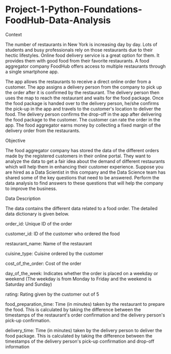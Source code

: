 # Project-1-Python-Foundations-FoodHub-Data-Analysis

Context

The number of restaurants in New York is increasing day by day. Lots of students and busy professionals rely on those restaurants due to their hectic lifestyles. Online food delivery service is a great option for them. It provides them with good food from their favorite restaurants. A food aggregator company FoodHub offers access to multiple restaurants through a single smartphone app.

The app allows the restaurants to receive a direct online order from a customer. The app assigns a delivery person from the company to pick up the order after it is confirmed by the restaurant. The delivery person then uses the map to reach the restaurant and waits for the food package. Once the food package is handed over to the delivery person, he/she confirms the pick-up in the app and travels to the customer's location to deliver the food. The delivery person confirms the drop-off in the app after delivering the food package to the customer. The customer can rate the order in the app. The food aggregator earns money by collecting a fixed margin of the delivery order from the restaurants.

Objective

The food aggregator company has stored the data of the different orders made by the registered customers in their online portal. They want to analyze the data to get a fair idea about the demand of different restaurants which will help them in enhancing their customer experience. Suppose you are hired as a Data Scientist in this company and the Data Science team has shared some of the key questions that need to be answered. Perform the data analysis to find answers to these questions that will help the company to improve the business.

Data Description

The data contains the different data related to a food order. The detailed data dictionary is given below.

order_id: Unique ID of the order

customer_id: ID of the customer who ordered the food

restaurant_name: Name of the restaurant

cuisine_type: Cuisine ordered by the customer

cost_of_the_order: Cost of the order

day_of_the_week: Indicates whether the order is placed on a weekday or weekend (The weekday is from Monday to Friday and the weekend is Saturday and Sunday)

rating: Rating given by the customer out of 5

food_preparation_time: Time (in minutes) taken by the restaurant to prepare the food. This is calculated by taking the difference between the timestamps of the restaurant's order confirmation and the delivery person's pick-up confirmation.

delivery_time: Time (in minutes) taken by the delivery person to deliver the food package. This is calculated by taking the difference between the timestamps of the delivery person's pick-up confirmation and drop-off information

